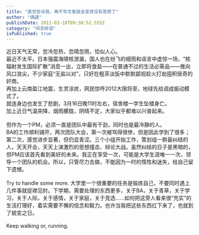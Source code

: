 ```yaml
---
title: "直觉告诉我，再不写文章就会变得没有思想了"
author: "偶遇"
publishDate: 2011-03-18T09:38:52.555Z
category: "闲言碎语"
isPublished: true
---
```


近日天气无常，忽冷忽热，忽晴忽雨，恰似人心。<br>最近不太平。日本强震海啸核泄漏，国人也在纷飞的细雨和谣言中虚惊一场，“核辐射发生国际扩散”消息一出，立即将食盐——在普通不过的生活必需品——推向风口浪尖，不少家庭“无盐以对”，只好在粗茶淡饭中默默鄙视趁火打劫囤积居奇的奸商。<br>再加上云南盈江地震，生灵涂炭，网民惊呼2012大限将至，地球先给调成振动模式了。<br>就连身边也发生了悲剧，3月16日晚11时左右，宿舍楼一学生坠楼身亡。<br>加上近日气温突降，烟雨朦胧，阴晴不定，大家似乎都难以兴奋起来。<br><br>但作为一个PM，必须一直是团队中最有干劲，同时也是最冷静的人。<br>BA的工作顺利铺开，两次团队大会，第一次被骂得很惨，但是因此学到了很多；第二次，感觉进步显著，但仍显青涩。三个小组开始工作，策划组一群最纠结的人，天天开会，天天上演激烈的思想撞击、辩论大战。虽然纠结的日子是黑暗的，但PM应该首先看到美好的未来。我正在享受一次，可能是大学生涯唯一一次，领导一个团队的机会。所以，只管尽力去做，不能因为一时的惰性和迷失，给自己留下遗憾。<br><br>Try to handle some more. 大学里一个很重要的任务是锻炼自己，不要同时遇上几件事就捉襟见肘。下学期，需要处理的东西更多，关于BA，关于青草，关于学习，关于人际，关于感情，关于家庭，关于竞选……如何把这旁人看来很“充实”的生活打理好，着实需要不懈的信念和毅力。也许当我把这些东西扛下来了，也就到了蜕变之日。<br><br>Keep walking or, running.